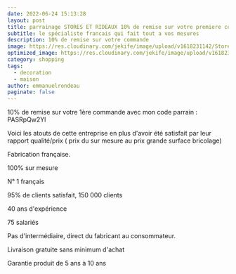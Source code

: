 ```yaml
---
date: 2022-06-24 15:13:28
layout: post
title: parrainage STORES ET RIDEAUX 10% de remise sur votre premiere commande
subtitle: le spécialiste francais qui fait tout a vos mesures
description: 10% de remise sur votre commande
image: https://res.cloudinary.com/jekife/image/upload/v1618231142/Stores-et-rideaux_tgxbfb.jpg
optimized_image: https://res.cloudinary.com/jekife/image/upload/v1618231142/Stores-et-rideaux_tgxbfb.jpg
category: shopping
tags:
  - decoration
  - maison
author: emmanuelrondeau
paginate: false
---
```

10% de remise sur votre 1ère commande avec mon code parrain : PASRpQw2Yl

Voici les atouts de cette entreprise en plus d'avoir été satisfait par leur rapport qualité/prix ( prix du sur mesure au prix grande surface bricolage)

Fabrication française.


100% sur mesure


N° 1 français


95% de clients satisfait, 150 000 clients


40 ans d'expérience


75 salariés


Pas d'intermédiaire, direct du fabricant au consommateur.


Livraison gratuite sans minimum d'achat


Garantie produit de 5 ans à 10 ans
